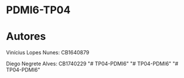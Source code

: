 # PDMI6-TP04

# Autores
Vinícius Lopes Nunes: CB1640879

Diego Negrete Alves: CB1740229
"# TP04-PDMI6" 
"# TP04-PDMI6" 
"# TP04-PDMI6" 
